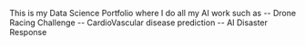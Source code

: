This is my Data Science Portfolio where I do all my AI work such as
-- Drone Racing Challenge 
-- CardioVascular disease prediction
-- AI Disaster Response
